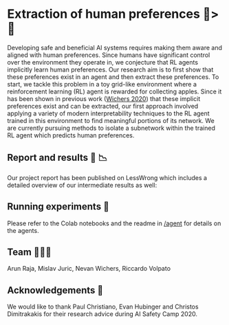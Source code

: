 # Extraction of human preferences 👨>🤖

Developing safe and beneficial AI systems requires making them aware and aligned with human preferences. Since humans have significant control over the environment they operate in, we conjecture that RL agents implicitly learn human preferences.  Our research aim is to first show that these preferences exist in an agent and then extract these preferences. To start, we tackle this problem in a toy grid-like environment where a reinforcement learning (RL) agent is rewarded for collecting apples. Since it has been shown in previous work ([Wichers 2020](https://arxiv.org/abs/2002.06137)) that these implicit preferences exist and can be extracted, our first approach involved applying a variety of modern interpretability techniques to the RL agent trained in this environment to find meaningful portions of its network. We are currently pursuing methods to isolate a subnetwork within the trained RL agent which predicts human preferences.

## Report and results 📝 📉
Our project report has been published on LessWrong which includes a detailed overview of our intermediate results as well:  

## Running experiments 🧪
Please refer to the Colab notebooks and the readme in [/agent](https://github.com/arunraja-hub/Preference_Extraction/tree/master/agent) for details on the agents.

## Team 🧑‍🤝‍🧑
Arun Raja, Mislav Juric, Nevan Wichers, Riccardo Volpato

## Acknowledgements 🙏
We would like to thank Paul Christiano, Evan Hubinger and Christos Dimitrakakis for their research advice during AI Safety Camp 2020.




